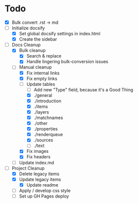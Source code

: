 # Todo

- [x] Bulk convert .rst -> md
- [ ] Initialize docsify
  - [x] Set global docsify settings in index.html
  - [x] Create the sidebar
- [ ] Docs Cleanup
  - [x] Bulk cleanup
    - [x] Search & replace
    - [x] Handle lingering bulk-conversion issues
  - [ ] Manual cleanup
    - [x] Fix internal links
    - [x] Fix empty links
    - [ ] Update tables
      - [ ] Add new "Type" field, because it's a Good Thing
      - [x] ./general
      - [x] ./introduction
      - [x] ./items
      - [x] ./layers
      - [x] ./matchnames
      - [x] ./other
      - [x] ./properties
      - [x] ./renderqueue
      - [x] ./sources
      - [ ] ./text
    - [x] Fix images
    - [x] Fix headers
  - [ ] Update index.md
- [ ] Project Cleanup
  - [x] Delete legacy items
  - [x] Update legacy items
    - [x] Update readme
  - [ ] Apply / develop css style
  - [ ] Set up GH Pages deploy
